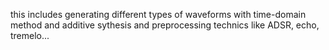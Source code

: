 this includes generating different types of waveforms with time-domain method and additive sythesis and preprocessing technics like ADSR, echo, tremelo...
